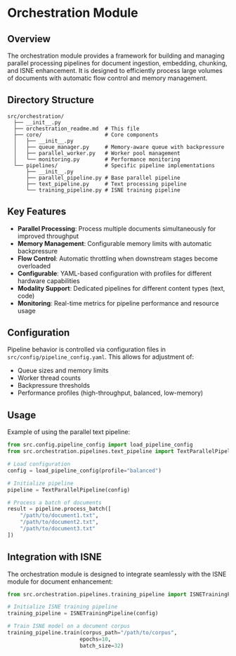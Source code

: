 # Orchestration Module

## Overview

The orchestration module provides a framework for building and managing parallel processing pipelines for document ingestion, embedding, chunking, and ISNE enhancement. It is designed to efficiently process large volumes of documents with automatic flow control and memory management.

## Directory Structure

```
src/orchestration/
  ├── __init__.py
  ├── orchestration_readme.md  # This file
  ├── core/                    # Core components
  │   ├── __init__.py
  │   ├── queue_manager.py     # Memory-aware queue with backpressure
  │   ├── parallel_worker.py   # Worker pool management
  │   └── monitoring.py        # Performance monitoring
  └── pipelines/               # Specific pipeline implementations
      ├── __init__.py
      ├── parallel_pipeline.py # Base parallel pipeline
      ├── text_pipeline.py     # Text processing pipeline
      └── training_pipeline.py # ISNE training pipeline
```

## Key Features

- **Parallel Processing**: Process multiple documents simultaneously for improved throughput
- **Memory Management**: Configurable memory limits with automatic backpressure
- **Flow Control**: Automatic throttling when downstream stages become overloaded
- **Configurable**: YAML-based configuration with profiles for different hardware capabilities
- **Modality Support**: Dedicated pipelines for different content types (text, code)
- **Monitoring**: Real-time metrics for pipeline performance and resource usage

## Configuration

Pipeline behavior is controlled via configuration files in `src/config/pipeline_config.yaml`. This allows for adjustment of:

- Queue sizes and memory limits
- Worker thread counts
- Backpressure thresholds
- Performance profiles (high-throughput, balanced, low-memory)

## Usage

Example of using the parallel text pipeline:

```python
from src.config.pipeline_config import load_pipeline_config
from src.orchestration.pipelines.text_pipeline import TextParallelPipeline

# Load configuration
config = load_pipeline_config(profile="balanced")

# Initialize pipeline
pipeline = TextParallelPipeline(config)

# Process a batch of documents
result = pipeline.process_batch([
    "/path/to/document1.txt",
    "/path/to/document2.txt",
    "/path/to/document3.txt"
])
```

## Integration with ISNE

The orchestration module is designed to integrate seamlessly with the ISNE module for document enhancement:

```python
from src.orchestration.pipelines.training_pipeline import ISNETrainingPipeline

# Initialize ISNE training pipeline
training_pipeline = ISNETrainingPipeline(config)

# Train ISNE model on a document corpus
training_pipeline.train(corpus_path="/path/to/corpus", 
                       epochs=10,
                       batch_size=32)
```
